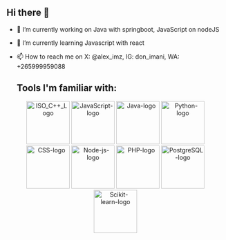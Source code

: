 ## Hi there 👋
- 🔭 I’m currently working on Java with springboot, JavaScript on nodeJS
- 🌱 I’m currently learning Javascript with react
- 📫 How to reach me on X: @alex_imz, IG: don_imani, WA: +265999959088

  ## Tools I'm familiar with:
<p align="center">
  <img src="https://github.com/alexdev2001/alexdev2001/assets/146278746/1e4c601b-1d9a-4e86-b23c-55aec3dd4cab" alt="ISO_C++_Logo" width="100" height="100">
  <img src="https://github.com/alexdev2001/alexdev2001/assets/146278746/89f9d6ec-f445-42a4-b647-2dffd400801b" alt="JavaScript-logo" width="100" height="100">
  <img src="https://github.com/alexdev2001/alexdev2001/assets/146278746/2b4d90c7-f339-4b1a-9092-fca825ef6619" alt="Java-logo" width="100" height="100">
  <img src="https://github.com/alexdev2001/alexdev2001/assets/146278746/322dffdd-8989-4ca4-95b5-adaaa4086b74" alt="Python-logo" width="100" height="100">
  <img src="https://github.com/alexdev2001/alexdev2001/assets/146278746/3e60d1e1-1597-441d-a855-af11ee3fbcbb" alt="CSS-logo" width="100" height="100">
  <img src="https://github.com/alexdev2001/alexdev2001/assets/146278746/dfc6e032-0321-448e-9fe3-71f28d45b1a7" alt="Node-js-logo" width="100" height="100">
  <img src="https://github.com/alexdev2001/alexdev2001/assets/146278746/226dc94e-f108-40b5-b805-080980ca5765" alt="PHP-logo" width="100" height="100">
  <img src="https://github.com/alexdev2001/alexdev2001/assets/146278746/d416809a-d7bb-4ba4-9208-a4266a8f0c97" alt="PostgreSQL-logo" width="100" height="100">
  <img src="https://github.com/alexdev2001/alexdev2001/assets/146278746/5f208759-42f1-4faa-bf7f-46402f0f4b2a" alt="Scikit-learn-logo" width="100" height="100">
</p>



<!--
**alexdev2001/alexdev2001** is a ✨ _special_ ✨ repository because its `README.md` (this file) appears on your GitHub profile.

Here are some ideas to get you started:

- 🔭 I’m currently working on ...
- 🌱 I’m currently learning ...
- 👯 I’m looking to collaborate on ...
- 🤔 I’m looking for help with ...
- 💬 Ask me about ...
- 📫 How to reach me: ...
- 😄 Pronouns: ...
- ⚡ Fun fact: ...
-->
